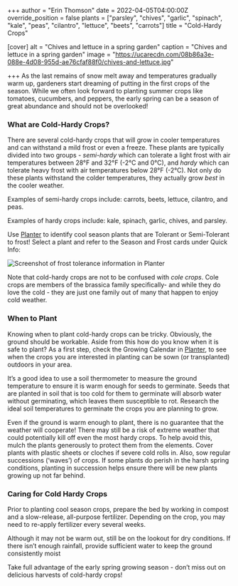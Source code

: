 +++
author = "Erin Thomson"
date = 2022-04-05T04:00:00Z
override_position = false
plants = ["parsley", "chives", "garlic", "spinach", "kale", "peas", "cilantro", "lettuce", "beets", "carrots"]
title = "Cold-Hardy Crops"

[cover]
alt = "Chives and lettuce in a spring garden"
caption = "Chives and lettuce in a spring garden"
image = "https://ucarecdn.com/08b86a3e-088e-4d08-955d-ae76cfaf88f0/chives-and-lettuce.jpg"

+++
As the last remains of snow melt away and temperatures gradually warm up, gardeners start dreaming of putting in the first crops of the season. While we often look forward to planting summer crops like tomatoes, cucumbers, and peppers, the early spring can be a season of great abundance and should not be overlooked!

### What are Cold-Hardy Crops?

There are several cold-hardy crops that will grow in cooler temperatures and can withstand a mild frost or even a freeze. These plants are typically divided into two groups - _semi-hardy_ which can tolerate a light frost with air temperatures between 28°F and 32°F (-2°C and 0°C), and _hardy_ which can tolerate heavy frost with air temperatures below 28°F (-2°C). Not only do these plants withstand the colder temperatures, they actually grow _best_ in the cooler weather.

Examples of semi-hardy crops include: carrots, beets, lettuce, cilantro, and peas.

Examples of hardy crops include: kale, spinach, garlic, chives, and parsley.

Use [Planter](https://planter.garden/) to identify cool season plants that are Tolerant or Semi-Tolerant to frost! Select a plant and refer to the Season and Frost cards under Quick Info:

![Screenshot of frost tolerance information in Planter](https://ucarecdn.com/5d6a7254-f1f9-4d39-a8a3-559c54ff90cd/quick-info-screenshot.jpg)

Note that cold-hardy crops are not to be confused with _cole crops_. Cole crops are members of the brassica family specifically- and while they do love the cold - they are just one family out of many that happen to enjoy cold weather.

### When to Plant

Knowing when to plant cold-hardy crops can be tricky. Obviously, the ground should be workable. Aside from this how do you know when it is safe to plant? As a first step, check the Growing Calendar in [Planter](https://planter.garden/), to see when the crops you are interested in planting can be sown (or transplanted) outdoors in your area.

It’s a good idea to use a soil thermometer to measure the ground temperature to ensure it is warm enough for seeds to germinate. Seeds that are planted in soil that is too cold for them to germinate will absorb water without germinating, which leaves them susceptible to rot. Research the ideal soil temperatures to germinate the crops you are planning to grow.

Even if the ground is warm enough to plant, there is no guarantee that the weather will cooperate! There may still be a risk of extreme weather that could potentially kill off even the most hardy crops. To help avoid this, mulch the plants generously to protect them from the elements. Cover plants with plastic sheets or cloches if severe cold rolls in. Also, sow regular successions (‘waves’) of crops. If some plants do perish in the harsh spring conditions, planting in succession helps ensure there will be new plants growing up not far behind.

### Caring for Cold Hardy Crops

Prior to planting cool season crops, prepare the bed by working in compost and a slow-release, all-purpose fertilizer. Depending on the crop, you may need to re-apply fertilizer every several weeks.

Although it may not be warm out, still be on the lookout for dry conditions. If there isn’t enough rainfall, provide sufficient water to keep the ground consistently moist

Take full advantage of the early spring growing season - don’t miss out on delicious harvests of cold-hardy crops!